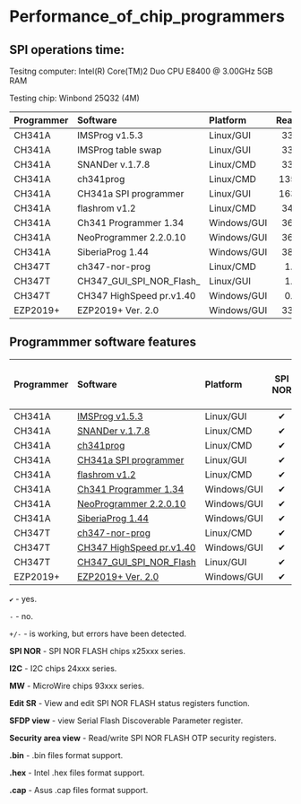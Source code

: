 # Performance_of_chip_programmers

## SPI operations time:

Tesitng computer: Intel(R) Core(TM)2 Duo CPU     E8400  @ 3.00GHz 5GB RAM

Testing chip: Winbond 25Q32 (4M)

| Programmer |       Software          |  Platform  | Reading | Erasing |  Writing | Veryfying |
| :---       |       :---              |     :---   |   :---: |   :---: |   :---:  |   :---:   |
| CH341A     | IMSProg v1.5.3          | Linux/GUI  |  33.9s  |  12.7s  | 328.5s   |   33.9s   |
| CH341A     | IMSProg table swap      | Linux/GUI  |  33.9s  |  11.4s  | 327.8s   |   33.9s   |
| CH341A     | SNANDer v.1.7.8         | Linux/CMD  |  33.0s  |   8.0s  | 327.0s   |   33.0s   |
| CH341A     | ch341prog               | Linux/CMD  | 135.3s  |   9.3s  | 359.5s   |  135.3s   |
| CH341A     | CH341a SPI programmer   | Linux/GUI  | 163.9s  |   9.5s  | 359.7s   |  163.8s   |
| CH341A     | flashrom v1.2           | Linux/CMD  |  34.6s  |  83.2s  | 132.7s   |   34.5s   |
| CH341A     | Ch341 Programmer 1.34   | Windows/GUI|  36.4s  |   9.0s  | 231.4s   |   36.4s   |
| CH341A     | NeoProgrammer 2.2.0.10  | Windows/GUI|  36.7s  |   9.1s  | 220.8s   |   36.7s   | 
| CH341A     | SiberiaProg 1.44        | Windows/GUI|  38.4s  |   9.5s  | 175.3s   |   38.4s   | 
| CH347T     | ch347-nor-prog          | Linux/CMD  |   1.1s  |   0.1s  |  28.9s   |    1.1s   |
| CH347T     | CH347_GUI_SPI_NOR_Flash_| Linux/GUI  |   1.6s  |   9.9s  |  35.0s   |   13.1s   |
| CH347T     | СH347 HighSpeed pr.v1.40| Windows/GUI|   0.7s  |  10.0s  |   8.1s   |    0.7s   |
| EZP2019+   | EZP2019+ Ver. 2.0       | Windows/GUI|  33.0s  |  10.4s  |  38.7s   |   33.0s   |

## Programmmer software features

| Programmer | Software                |  Platform  | SPI NOR| I2C | MW | Edit SR | SFDP view | Secu-rity area view |.bin|.hex|.cap|
| :---       |       :---              |     :---   |:---:|:---:|:---:| :---:  |   :---:   |   :---:   |:---:|:---:|:---:|
| CH341A     | [IMSProg v1.5.3](https://github.com/bigbigmdm/IMSProg)         | Linux/GUI  | ✔   | ✔   | ✔   |  ✔     |     ✔    |  ✔  | ✔ | ✔ | ✔ |
| CH341A     | [SNANDer v.1.7.8](https://github.com/McMCCRU/SNANDer)         | Linux/CMD  | ✔   |+/-  |+/-  |  -     |     -     |  -  | ✔ | - | - |
| CH341A     | [ch341prog](https://github.com/setarcos/ch341prog)               | Linux/CMD  | ✔   | -   | -   |  -     |     -     |  -  | ✔ | - | - |
| CH341A     | [CH341a SPI programmer](https://github.com/bigbigmdm/CH341a_spi_programmer)   | Linux/GUI  | ✔   | -   | -   |  -     |     -     |  -  | ✔ | - | - |
| CH341A     | [flashrom v1.2](https://flashrom.org/)           | Linux/CMD  | ✔   | -   | -   |  -     |     -     |  -  | ✔ | - | - |
| CH341A     | [Ch341 Programmer 1.34](https://github.com/YTEC-info/CH341A-Softwares/blob/main/Programas/Windows/CH341Programmer/CH341Programmer%20V1.38/Ch341Programmer.exe?ysclid=ls2wxkusch126636141)   | Windows/GUI| ✔   | ✔   | -   |  -     |     -     |  -  | ✔ | ✔ |
| CH341A     | [NeoProgrammer 2.2.0.10](https://www.dwdvb.com/neoprogrammer-new-update-v2-2-0-10/)  | Windows/GUI| ✔   | ✔   | ✔   |  ✔      |     -     |  -  | ✔ | ✔ | ✔ | ✔ |
| CH341A     | [SiberiaProg 1.44](https://ch341a.com/download/ch341a-siberiaprog-version-1-44)        | Windows/GUI| ✔   | ✔   | ✔   |  ✔     |     -     |  ✔  | ✔ | ✔ |
| CH347T     | [ch347-nor-prog](https://github.com/981213/ch347-nor-prog)          | Linux/CMD  | ✔   | -   | -   |  -     |     -     |  -  | ✔ | - | - |
| CH347T     | [СH347 HighSpeed pr.v1.40](http://www.yaojiedianzi.com/index.php?m=Product&a=show&id=19)| Windows/GUI| ✔   | ✔   | ✔   |  -     |     -     |  -  | ✔ | ✔ |
| CH347T     | [CH347_GUI_SPI_NOR_Flash](https://github.com/bigbigmdm/CH347_GUI_SPI_NOR_Flash_programmer)| Linux/GUI| ✔   | -   | -   |  -     |     -     |  -  | ✔ | - | - |
| EZP2019+   | [EZP2019+ Ver. 2.0](https://github.com/acontini/EZP2019)       | Windows/GUI| ✔   | ✔   | ✔   |  -     |     -     |  -  | ✔ | ✔ | ✔ |

`✔` - yes.

`-`  - no.

`+/-` - is working, but errors have been detected.


**SPI NOR** - SPI NOR FLASH chips x25xxx series.

**I2C** - I2C chips 24xxx series.

**MW** - MicroWire chips 93xxx series.

**Edit SR** - View and edit SPI NOR FLASH status registers function.

**SFDP view** - view Serial Flash Discoverable Parameter register.

**Security area view** - Read/write SPI NOR FLASH OTP security registers.

**.bin** - .bin files format support.

**.hex** - Intel .hex files format support.

**.cap** - Asus .cap files format support.
